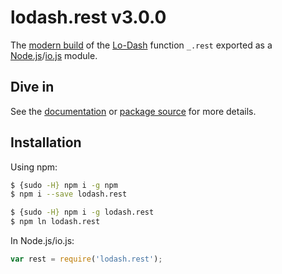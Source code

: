 # lodash.rest v3.0.0

The [modern build](https://github.com/lodash/lodash/wiki/Build-Differences) of the [Lo-Dash](https://lodash.com/) function `_.rest` exported as a [Node.js](http://nodejs.org/)/[io.js](https://iojs.org/) module.

## Dive in

See the [documentation](https://lodash.com/docs#rest) or [package source](https://github.com/lodash/lodash/blob/3.0.0-npm-packages/lodash.rest/index.js) for more details.

## Installation

Using npm:

```bash
$ {sudo -H} npm i -g npm
$ npm i --save lodash.rest

$ {sudo -H} npm i -g lodash.rest
$ npm ln lodash.rest
```

In Node.js/io.js:

```js
var rest = require('lodash.rest');
```

